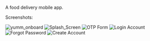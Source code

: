 A food delivery mobile app. 

Screenshots: 

![yumm_onboard](https://github.com/Tosin8/yummy_mobile/assets/23019300/69ad4619-a1e8-472f-8d4c-9045571378f5)
![Splash_Screen](https://github.com/Tosin8/yummy_mobile/assets/23019300/1d28722e-1dd3-4e54-8b77-71fdf368b8da)
![OTP Form](https://github.com/Tosin8/yummy_mobile/assets/23019300/c6957068-85d8-477d-838a-bcfaf387fdf2)
![Login Account](https://github.com/Tosin8/yummy_mobile/assets/23019300/6baa74c3-d824-4aad-91ee-cfe5c65fb44d)
![Forgot Password](https://github.com/Tosin8/yummy_mobile/assets/23019300/c3589c96-72d6-419f-97de-c094bea804cf)
![Create Account](https://github.com/Tosin8/yummy_mobile/assets/23019300/2f01badc-dfd3-464a-b9c5-7eab5d484493)
